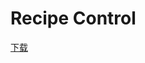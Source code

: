 # Recipe Control

[下载](https://www.spigotmc.org/resources/now-multilingual-%E2%9C%AE-recipe-control-%E2%9C%AE-1-8-8-1-14-x-%E2%9C%AE-supports-new-1-14-recipes.67216/)

